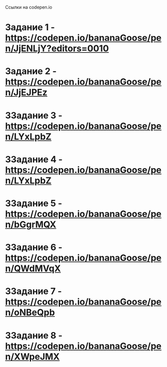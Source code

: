 Ссылки на codepen.io
# Задание 1 - https://codepen.io/bananaGoose/pen/JjENLjY?editors=0010
# Задание 2 - https://codepen.io/bananaGoose/pen/JjEJPEz
# ЗЗадание 3 - https://codepen.io/bananaGoose/pen/LYxLpbZ 
# ЗЗадание 4 - https://codepen.io/bananaGoose/pen/LYxLpbZ
# ЗЗадание 5 - https://codepen.io/bananaGoose/pen/bGgrMQX  
# ЗЗадание 6 - https://codepen.io/bananaGoose/pen/QWdMVqX 
# ЗЗадание 7 - https://codepen.io/bananaGoose/pen/oNBeQpb 
# ЗЗадание 8 - https://codepen.io/bananaGoose/pen/XWpeJMX 